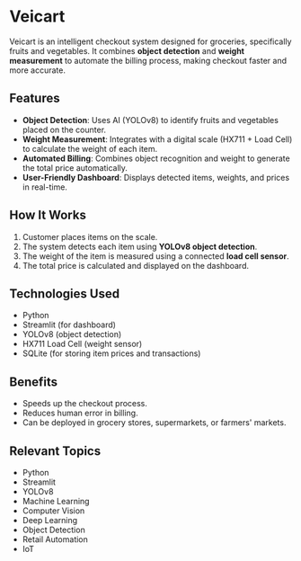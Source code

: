 # Veicart

Veicart is an intelligent checkout system designed for groceries, specifically fruits and vegetables. It combines **object detection** and **weight measurement** to automate the billing process, making checkout faster and more accurate. 

## Features

- **Object Detection**: Uses AI (YOLOv8) to identify fruits and vegetables placed on the counter.
- **Weight Measurement**: Integrates with a digital scale (HX711 + Load Cell) to calculate the weight of each item.
- **Automated Billing**: Combines object recognition and weight to generate the total price automatically.
- **User-Friendly Dashboard**: Displays detected items, weights, and prices in real-time.

## How It Works

1. Customer places items on the scale.
2. The system detects each item using **YOLOv8 object detection**.
3. The weight of the item is measured using a connected **load cell sensor**.
4. The total price is calculated and displayed on the dashboard.

## Technologies Used

- Python
- Streamlit (for dashboard)
- YOLOv8 (object detection)
- HX711 Load Cell (weight sensor)
- SQLite (for storing item prices and transactions)

## Benefits

- Speeds up the checkout process.
- Reduces human error in billing.
- Can be deployed in grocery stores, supermarkets, or farmers' markets.

## Relevant Topics

- Python
- Streamlit
- YOLOv8
- Machine Learning
- Computer Vision
- Deep Learning
- Object Detection
- Retail Automation
- IoT
